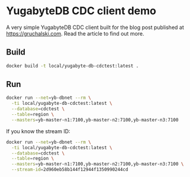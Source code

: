 # YugabyteDB CDC client demo

A very simple YugabyteDB CDC client built for the blog post published at https://gruchalski.com. Read the article to find out more.

## Build

```sh
docker build -t local/yugabyte-db-cdctest:latest .
```

## Run

```sh
docker run --net=yb-dbnet --rm \
  -ti local/yugabyte-db-cdctest:latest \
  --database=cdctest \
  --table=region \
  --masters=yb-master-n1:7100,yb-master-n2:7100,yb-master-n3:7100
```  

If you know the stream ID:

```sh
docker run --net=yb-dbnet --rm \
  -ti local/yugabyte-db-cdctest:latest \
  --database=cdctest \
  --table=region \
  --masters=yb-master-n1:7100,yb-master-n2:7100,yb-master-n3:7100 \
  --stream-id=2d960eb58b144f12944f1350990244cd
```
